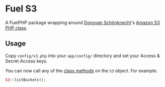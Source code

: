 # Fuel S3

A FuelPHP package wrapping around [Donovan Schönknecht](http://github.com/tpyo/)'s [Amazon S3 PHP class](http://github.com/tpyo/amazon-s3-php-class).

## Usage

Copy `config/s3.php` into your `app/config/` directory and set your Access & Secret Access keys.

You can now call any of the [class methods](http://undesigned.org.za/2007/10/22/amazon-s3-php-class/documentation) on the `S3` object. For example:

```php
S3::listBuckets();
```